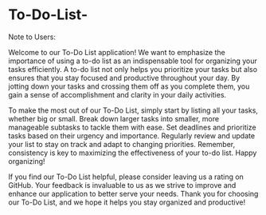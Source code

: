 # To-Do-List-
Note to Users:

Welcome to our To-Do List application! We want to emphasize the importance of using a to-do list as an indispensable tool for organizing your tasks efficiently. A to-do list not only helps you prioritize your tasks but also ensures that you stay focused and productive throughout your day. By jotting down your tasks and crossing them off as you complete them, you gain a sense of accomplishment and clarity in your daily activities.

To make the most out of our To-Do List, simply start by listing all your tasks, whether big or small. Break down larger tasks into smaller, more manageable subtasks to tackle them with ease. Set deadlines and prioritize tasks based on their urgency and importance. Regularly review and update your list to stay on track and adapt to changing priorities. Remember, consistency is key to maximizing the effectiveness of your to-do list. Happy organizing!

If you find our To-Do List helpful, please consider leaving us a rating on GitHub. Your feedback is invaluable to us as we strive to improve and enhance our application to better serve your needs. Thank you for choosing our To-Do List, and we hope it helps you stay organized and productive!
